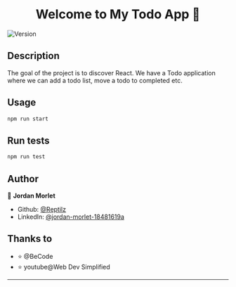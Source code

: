 <h1 align="center">Welcome to My Todo App 👋</h1>
<p>
  <img alt="Version" src="https://img.shields.io/badge/version-0.1.0-blue.svg?cacheSeconds=2592000" />
</p>

## Description

The goal of the project is to discover React. We have a Todo application where we can add a todo list, move a todo to completed etc.

## Usage

```sh
npm run start
```

## Run tests

```sh
npm run test
```

## Author

👤 **Jordan Morlet**

- Github: [@Reptilz](https://github.com/Reptilz)
- LinkedIn: [@jordan-morlet-18481619a](https://linkedin.com/in/jordan-morlet-18481619a)

## Thanks to

- ⭐️ @BeCode
- ⭐️ youtube@Web Dev Simplified

---
